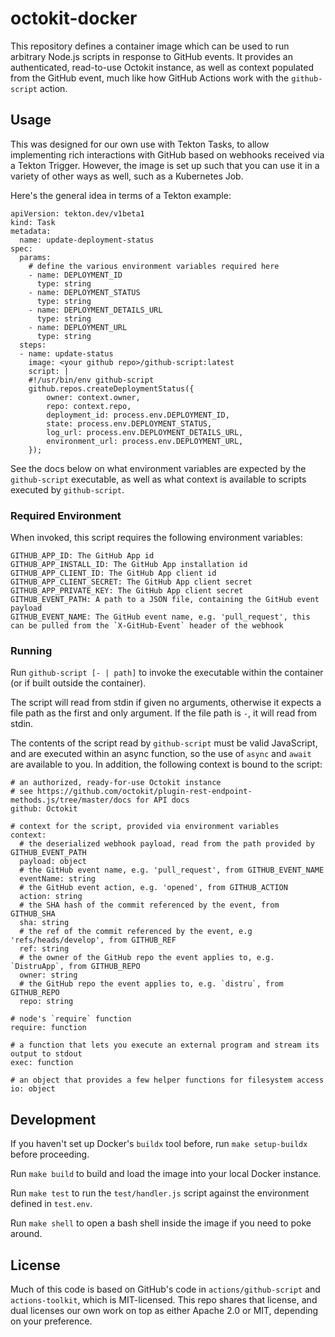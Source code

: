# octokit-docker

This repository defines a container image which can be used to run arbitrary Node.js scripts
in response to GitHub events. It provides an authenticated, read-to-use Octokit instance, as
well as context populated from the GitHub event, much like how GitHub Actions work with the `github-script`
action.

## Usage

This was designed for our own use with Tekton Tasks, to allow implementing rich interactions with
GitHub based on webhooks received via a Tekton Trigger. However, the image is set up such that you
can use it in a variety of other ways as well, such as a Kubernetes Job.

Here's the general idea in terms of a Tekton example:

    apiVersion: tekton.dev/v1beta1
    kind: Task
    metadata:
      name: update-deployment-status
    spec:
      params:
        # define the various environment variables required here
        - name: DEPLOYMENT_ID
          type: string
        - name: DEPLOYMENT_STATUS
          type: string
        - name: DEPLOYMENT_DETAILS_URL
          type: string
        - name: DEPLOYMENT_URL
          type: string
      steps:
      - name: update-status
        image: <your github repo>/github-script:latest
        script: |
        #!/usr/bin/env github-script
        github.repos.createDeploymentStatus({
            owner: context.owner,
            repo: context.repo,
            deployment_id: process.env.DEPLOYMENT_ID,
            state: process.env.DEPLOYMENT_STATUS,
            log_url: process.env.DEPLOYMENT_DETAILS_URL,
            environment_url: process.env.DEPLOYMENT_URL,
        });

See the docs below on what environment variables are expected by the `github-script` executable, as well as what
context is available to scripts executed by `github-script`.

### Required Environment

When invoked, this script requires the following environment variables:

    GITHUB_APP_ID: The GitHub App id
    GITHUB_APP_INSTALL_ID: The GitHub App installation id
    GITHUB_APP_CLIENT_ID: The GitHub App client id
    GITHUB_APP_CLIENT_SECRET: The GitHub App client secret
    GITHUB_APP_PRIVATE_KEY: The GitHub App client secret
    GITHUB_EVENT_PATH: A path to a JSON file, containing the GitHub event payload
    GITHUB_EVENT_NAME: The GitHub event name, e.g. 'pull_request', this can be pulled from the `X-GitHub-Event` header of the webhook

### Running

Run `github-script [- | path]` to invoke the executable within the container (or if built outside the container).

The script will read from stdin if given no arguments, otherwise it expects a file
path as the first and only argument. If the file path is `-`, it will read from stdin.

The contents of the script read by `github-script` must be valid JavaScript, and are executed within
an async function, so the use of `async` and `await` are available to you. In addition, the following
context is bound to the script:

    # an authorized, ready-for-use Octokit instance
    # see https://github.com/octokit/plugin-rest-endpoint-methods.js/tree/master/docs for API docs
    github: Octokit

    # context for the script, provided via environment variables
    context:
      # the deserialized webhook payload, read from the path provided by GITHUB_EVENT_PATH
      payload: object
      # the GitHub event name, e.g. 'pull_request', from GITHUB_EVENT_NAME
      eventName: string
      # the GitHub event action, e.g. 'opened', from GITHUB_ACTION
      action: string
      # the SHA hash of the commit referenced by the event, from GITHUB_SHA
      sha: string
      # the ref of the commit referenced by the event, e.g 'refs/heads/develop', from GITHUB_REF
      ref: string
      # the owner of the GitHub repo the event applies to, e.g. `DistruApp`, from GITHUB_REPO
      owner: string
      # the GitHub repo the event applies to, e.g. `distru`, from GITHUB_REPO
      repo: string

    # node's `require` function
    require: function

    # a function that lets you execute an external program and stream its output to stdout
    exec: function

    # an object that provides a few helper functions for filesystem access
    io: object

## Development

If you haven't set up Docker's `buildx` tool before, run `make setup-buildx` before proceeding.

Run `make build` to build and load the image into your local Docker instance.

Run `make test` to run the `test/handler.js` script against the environment defined in `test.env`.

Run `make shell` to open a bash shell inside the image if you need to poke around.

## License

Much of this code is based on GitHub's code in `actions/github-script` and `actions-toolkit`, which is MIT-licensed.
This repo shares that license, and dual licenses our own work on top as either Apache 2.0 or MIT, depending on your
preference.
